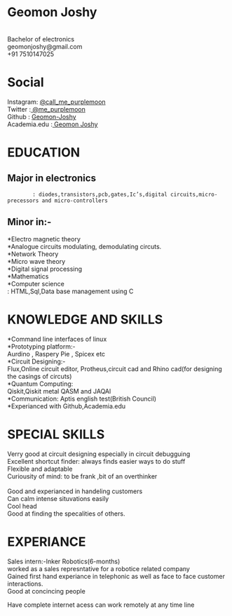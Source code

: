 # Geomon Joshy
<br>
Bachelor of electronics<br>
geomonjoshy@gmail.com<br>
+91 7510147025<br>

# Social
Instagram: <a href = "https://www.instagram.com/call_me_purplemoon/">@call_me_purplemoon </a> <br>
Twitter :<a href="https://twitter.com/MePurplemoon"> @me_purplemoon </a> <br>
Github : <a href ="https://github.com/Geomon-Joshy">  Geomon-Joshy </a> <br>
Academia.edu :<a href="https://independent.academia.edu/GeomonJoshy" > Geomon Joshy </a> <br>

# EDUCATION

## Major in electronics
			: diodes,transistors,pcb,gates,Ic’s,digital circuits,micro-precessors and micro-controllers 
			
## Minor in:-
*Electro magnetic theory <br>
*Analogue circuits modulating, demodulating circuts.  <br>
*Network Theory <br>
*Micro wave theory <br>
*Digital signal processing <br>
*Mathematics <br>
*Computer science <br>
			:­  HTML,Sql,Data base management using C <br>

# KNOWLEDGE AND SKILLS
*Command line interfaces of linux <br>
*Prototyping platform:- <br>
		Aurdino , Raspery Pie , Spicex etc <br>
*Circuit Designing:- <br>
		Flux,Online circuit editor, Protheus,circuit cad and Rhino cad(for designing the casings of circuts) <br>
*Quantum Computing:­ <br>
		Qiskit,Qiskit metal QASM and JAQAl <br>
*Communication:­
		Aptis english test(British Council) <br>
*Experianced with Github,Academia.edu <br>

# SPECIAL SKILLS
Verry good at circuit designing especially in circuit debugguing <br>
Excellent shortcut finder:­ always finds easier ways to do stuff <br>
Flexible and adaptable <br>
Curiousity of mind:­ to be frank ,bit of an overthinker <br>  
Good and experianced in handeling customers <br>
Can calm intense situvations easily <br>
Cool head <br>
Good at finding the specalities of others. <br>
# EXPERIANCE
Sales intern:-Inker Robotics(6-months) <br>
    worked as a sales represntative for a robotice related company <br>
    Gained first hand experiance in telephonic as well as face to face customer interactions. <br>
    Good at concincing people <br>
    
Have complete internet acess can work remotely at any time line <br>
